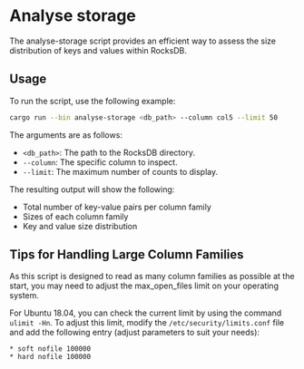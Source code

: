 # Analyse storage

The analyse-storage script provides an efficient way to assess the size distribution
of keys and values within RocksDB.

## Usage

To run the script, use the following example:
```bash
cargo run --bin analyse-storage <db_path> --column col5 --limit 50
```
The arguments are as follows:

 - `<db_path>`: The path to the RocksDB directory.
 - `--column`: The specific column to inspect.
 - `--limit`: The maximum number of counts to display.

The resulting output will show the following:

 - Total number of key-value pairs per column family
 - Sizes of each column family
 - Key and value size distribution


## Tips for Handling Large Column Families
As this script is designed to read as many column families as possible at the start,
you may need to adjust the max_open_files limit on your operating system.

For Ubuntu 18.04, you can check the current limit by using the command `ulimit -Hn`.
To adjust this limit, modify the `/etc/security/limits.conf` file and add the following
entry (adjust parameters to suit your needs):
```
* soft nofile 100000
* hard nofile 100000
```

